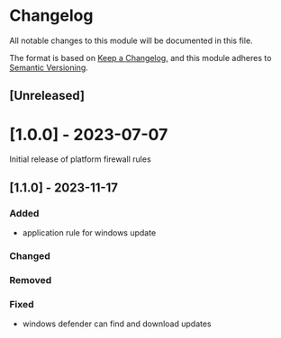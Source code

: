 # Changelog

All notable changes to this module will be documented in this file.

The format is based on [Keep a Changelog](https://keepachangelog.com/en/1.1.0/),
and this module adheres to [Semantic Versioning](https://semver.org/spec/v2.0.0.html).

## [Unreleased]

# [1.0.0] - 2023-07-07

Initial release of platform firewall rules

## [1.1.0] - 2023-11-17

### Added

- application rule for windows update

### Changed

### Removed

### Fixed

- windows defender can find and download updates

